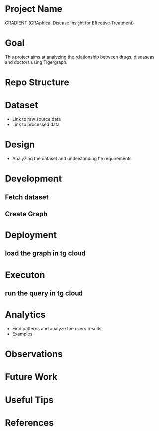 # Project Name
GRADIENT (GRAphical Disease Insight for Effective Treatment)

# Goal

This project aims at analyzing the relationship between drugs, diseaseas and doctors using Tigergraph.

# Repo Structure

# Dataset
- Link to raw source data
- Link to processed data

# Design 

- Analyzing the dataset and understanding he requirements

# Development 

## Fetch dataset

## Create Graph

# Deployment

## load the graph in tg cloud

# Executon 

## run the query in tg cloud

# Analytics

-  Find patterns and analyze the query results
-  Examples

# Observations

# Future Work

# Useful Tips

# References
